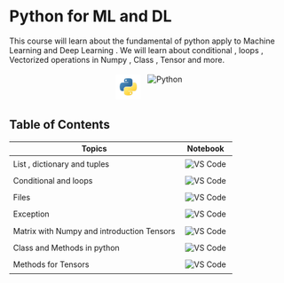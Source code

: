 # Python for ML and DL

This course will learn about the fundamental of python apply to Machine Learning and Deep Learning . We will learn about  conditional , loops , Vectorized operations in Numpy , Class , Tensor and more. 

<p align="center">
<img src="https://raw.githubusercontent.com/github/explore/80688e429a7d4ef2fca1e82350fe8e3517d3494d/topics/python/python.png" alt="Python" height="45em" style="vertical-align:top; margin:4px">

<img src="https://www.vectorlogo.zone/logos/numpy/numpy-icon.svg" alt="Python" height="40em" style="vertical-align:top; margin:4px">
</p>

## Table of Contents

 Topics | Notebook 
--|--
List  ,  dictionary and tuples  | <img src="https://www.vectorlogo.zone/logos/jupyter/jupyter-icon.svg" alt="VS Code" height="40" style="vertical-align:top; margin:4px">
 Conditional and loops | <img src="https://www.vectorlogo.zone/logos/jupyter/jupyter-icon.svg" alt="VS Code" height="40" style="vertical-align:top; margin:4px">
Files |  <img src="https://www.vectorlogo.zone/logos/jupyter/jupyter-icon.svg" alt="VS Code" height="40" style="vertical-align:top; margin:4px">
Exception |  <img src="https://www.vectorlogo.zone/logos/jupyter/jupyter-icon.svg" alt="VS Code" height="40" style="vertical-align:top; margin:4px">
Matrix with Numpy and introduction Tensors |  <img src="https://www.vectorlogo.zone/logos/jupyter/jupyter-icon.svg" alt="VS Code" height="40" style="vertical-align:top; margin:4px">
Class and Methods in python | <img src="https://www.vectorlogo.zone/logos/jupyter/jupyter-icon.svg" alt="VS Code" height="40" style="vertical-align:top; margin:4px">
Methods for Tensors | <img src="https://www.vectorlogo.zone/logos/jupyter/jupyter-icon.svg" alt="VS Code" height="40" style="vertical-align:top; margin:4px">